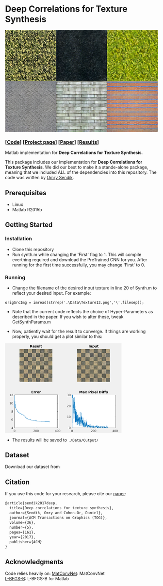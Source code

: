 # Deep Correlations for Texture Synthesis

<img src='Imgs/Results.png' align="middle" width=1920>

<br>

### [[Code]](https://github.com/omrysendik/DCor/) [[Project page]](https://www.omrysendik.com/texturesynth2017/)  [[Paper]](https://docs.wixstatic.com/ugd/b1fe6d_f4f1684f6ba647ffbf1148c3721fdfc4.pdf) [[Results]](https://www.omrysendik.com/texturesynth2017results)

Matlab implementation for **Deep Correlations for Texture Synthesis**.

This package includes our implementation for **Deep Correlations for Texture Synthesis**.
We did our best to make it a stande-alone package, meaning that we included ALL of the dependencies into this repository.
The code was written by [Omry Sendik](https://www.omrysendik.com).

## Prerequisites
- Linux
- Matlab R2015b

## Getting Started
### Installation
- Clone this repository
- Run synth.m while changing the 'First' flag to 1. This will compile everthing required and download the PreTrained CNN for you. After running for the first time successfully, you may change 'First' to 0.

### Running
- Change the filename of the desired input texture in line 20 of Synth.m to reflect your desired input. For example:
```
origSrcImg = imread(strrep('.\Data\Texture13.png','\',filesep));
```
- Note that the current code reflects the choice of Hyper-Parameters as described in the paper. If you wish to alter these, tweak GetSynthParams.m

- Now, patiently wait for the result to converge. If things are working properly, you should get a plot similar to this:

<img src='Imgs/SynthPlot.png' align="middle" width=384>

- The results will be saved to `./Data/Output/`

## Dataset
Download our dataset from 

## Citation
If you use this code for your research, please cite our [paper](https://junyanz.github.io/CycleGAN/):

```
@article{sendik2017deep,
  title={Deep correlations for texture synthesis},
  author={Sendik, Omry and Cohen-Or, Daniel},
  journal={ACM Transactions on Graphics (TOG)},
  volume={36},
  number={5},
  pages={161},
  year={2017},
  publisher={ACM}
}
```
## Acknowledgments
Code relies heavily on:
[MatConvNet](http://www.vlfeat.org/matconvnet/): MatConvNet <br>
[L-BFGS-B](http://users.eecs.northwestern.edu/~nocedal/lbfgsb.html): L-BFGS-B for Matlab
